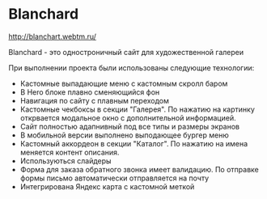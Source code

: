 # Blanchard

http://blanchart.webtm.ru/

Blanchard - это одностроничный сайт для художественной галереи 

При выполнении проекта были использованы следующие технологии: 
 - Кастомные выпадающие меню с кастомным скролл баром
 - В Hero блоке плавно сменяющийся фон
 - Навигация по сайту с плавным переходом
 - Кастомные чекбоксы в секции "Галерея". По нажатию на картинку открвается модальное окно с дополнительной информацией.
 - Сайт полностью адапнивный под все типы и размеры экранов
 - В мобильной версии выполнено выподающее бургер меню
 - Кастомный аккордеон в секции "Каталог". По нажатию на имена меняется контент описания.
 - Используються слайдеры
 - Форма для заказа обратного звонка имеет валидацию. По отправке формы письмо автоматически отправляется на почту
 - Интегрирована Яндекс карта с кастомной меткой
 
